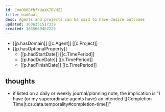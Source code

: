 ```yaml
---
id: CooO00BfhfYUaXK7RVHZ2
title: hadGoal
desc: Agents and projects can be said to have desire outcomes
updated: 1636351517339
created: 1635669467229
---
```


- [[p.hasDomain]] [[c.Agent]] [[c.Project]] 
- [[p.hasOptionalProperty]] 
  - [[p.hadStartDate]] [[c.TimePeriod]]
  - [[p.hadDueDate]] [[c.TimePeriod]]
  - [[p.hadFinishDate]] [[c.TimePeriod]]

## thoughts

- if listed on a daily or weekly journal/planning note, the implication is "I have (or my superordinate agents have) an intended [[Completion Time|t.cs.data.temporality#completion-time]]"
